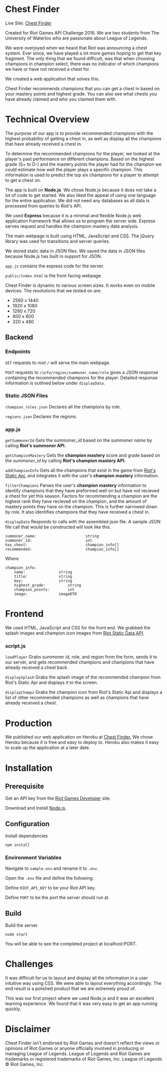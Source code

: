 # Chest Finder

Live Site: [Chest Finder](https://ancient-falls-66352.herokuapp.com)

Created for Riot Games API Challenge 2016. We are two students from The University of Waterloo who are passionate about League of Legends. 

We were overjoyed when we heard that Riot was announcing a chest system. Ever since, we have played a lot more games hoping to get that key fragment. The only thing that we found difficult, was that when choosing champions in champion select, there was no indicator of which champions we have or have not received a chest for. 

We created a web application that solves this.

Chest Finder recommends champions that you can get a chest in based on your mastery points and highest grade. You can also see what chests you have already claimed and who you claimed them with.

# Technical Overview
The purpose of our app is to provide recommended champions with the highest probability of getting a chest in, as well as display all the champions that have already received a chest in.

To determine the recommended champions for the player, we looked at the player's past performance on different champions. Based on the highest grade (S+ to D-) and the mastery points the player had for the champion we could estimate how well the player plays a specific champion. This information is used to predict the top six champions for a player to attempt to get a chest on.

The app is built on **Node.js**. We chose Node.js because it does not take a lot of code to get started. We also liked the appeal of using one language for the entire application. We did not need any databases as all data is processed from queries to Riot's API. 

We used **Express** because it is a minimal and flexible Node.js web application framework that allows us to program the server side. Express serves request and handles the champion mastery data analysis.

The main webpage is built using HTML, JavaScript and CSS. The jQuery library was used for transitions and server queries.

We stored static data in JSON files. We saved the data in JSON files because Node.js has built in support for JSON.

`app.js` contains the express code for the server.  

`public/index.html` is the front facing webpage.

Chest Finder is dynamic to various screen sizes. It works even on mobile devices. The resolutions that we tested on are:

* 2560 x 1440
* 1920 x 1080
* 1280 x 720
* 800 x 600
* 320 x 480

## Backend
### Endpoints
`GET` requests to root `/` will serve the main webpage.

`POST` requests to `/info/region/summoner_name/role` gives a JSON response containing the recommended champions for the player. Detailed response information is outlined below under `displayData`.


### Static JSON Files
`champion_roles.json` Declares all the champions by role. 

`regions.json` Declares the regions.

### app.js 

`getSummonerId` Gets the *summoner_id* based on the *summoner name* by calling **Riot's summoner API.**

`getChampionMastery` Gets the **champion mastery** score and grade based on the *summoner_id* by calling **Riot's champion mastery API.** 

`addChampionInfo` Gets all the champions that exist in the game from [Riot's Static Api.](https://developer.riotgames.com/docs/static-data) and integrates it with the user's **champion mastery** information.

`filterChampions` Parses the user's **champion mastery** information to identify champions that they have preformed well on but have not recieved a chest for yet this season. Factors for recommending a champion are the highest rank they have recieved on the champion, and the amount of mastery points they have on the champion. This is further narrowed down by role. It also identifies champions that they have received a chest in.

`displayData` Responds to calls with the assembled json file. A sample JSON file call that would be constructed will look like this.
    
    summoner_name:                      string
    summoner_id:                        int
    has_chest:                          champion_info[]
    recommended:                        champion_info[]

Where

   	champion_info:
		name: 				string
		title: 				string
		key: 				string
		highest_grade: 			string
		champion_points: 		int
		image: 				imageDTO
    

# Frontend
We used HTML, JavaScript and CSS for the front end. We grabbed the splash images and champion icon images from [Riot Static Data API](https://developer.riotgames.com/docs/static-data).
### script.js

`loadPlayer` Grabs summoner id, role, and region from the form, sends it to our server, and gets recommended champions and champions that have already received a chest back.

`displaySplash` Grabs the splash image of the recommended champion from Riot's Static Api and displays it to the screen.

`displayChamps` Grabs the champion icon from Riot's Static Api and displays a list of other recommended champions as well as champions that have already received a chest.

# Production

We published our web application on Heroku at [Chest Finder.](http://chestfinder.me) We chose Heroku because it is free and easy to deploy to. Heroku also makes it easy to scale up the application at a later date.

# Installation 

## Prerequisite
Get an API key from the [Riot Games Developer](https://developer.riotgames.com) site.

Download and Install [Node.js](https://nodejs.org/en/).

## Configuration
Install dependencies

    npm install
### Environment Variables
Navigate to `sample.env` and rename it to `.env`.

Open the `.env` file and define the following.

Define `RIOT_API_KEY` to be your Riot API key.

Define `PORT` to be the port the server should run at.

## Build
Build the server
    
    node start
  	
You will be able to see the completed project at localhost:PORT.

# Challenges
It was difficult for us to layout and display all the information in a user intuitive way using CSS. We were able to layout everything accordingly. The end result is a polished product that we are extremely proud of.

This was our first project where we used Node.js and it was an excellent learning experience. We found that it was very easy to get an app running quickly. 

# Disclaimer
Chest Finder isn't endorsed by Riot Games and doesn't reflect the views or opinions of Riot Games or anyone officially involved in producing or managing League of Legends. League of Legends and Riot Games are trademarks or registered trademarks of Riot Games, Inc. League of Legends © Riot Games, Inc.
 
